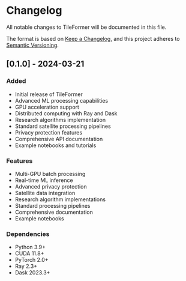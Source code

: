 # Changelog

All notable changes to TileFormer will be documented in this file.

The format is based on [Keep a Changelog](https://keepachangelog.com/en/1.0.0/),
and this project adheres to [Semantic Versioning](https://semver.org/spec/v2.0.0.html).

## [0.1.0] - 2024-03-21

### Added
- Initial release of TileFormer
- Advanced ML processing capabilities
- GPU acceleration support
- Distributed computing with Ray and Dask
- Research algorithms implementation
- Standard satellite processing pipelines
- Privacy protection features
- Comprehensive API documentation
- Example notebooks and tutorials

### Features
- Multi-GPU batch processing
- Real-time ML inference
- Advanced privacy protection
- Satellite data integration
- Research algorithm implementations
- Standard processing pipelines
- Comprehensive documentation
- Example notebooks

### Dependencies
- Python 3.9+
- CUDA 11.8+
- PyTorch 2.0+
- Ray 2.3+
- Dask 2023.3+ 